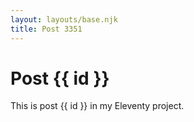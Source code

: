 ```yaml
---
layout: layouts/base.njk
title: Post 3351
---
```


# Post {{ id }}

This is post {{ id }} in my Eleventy project.
